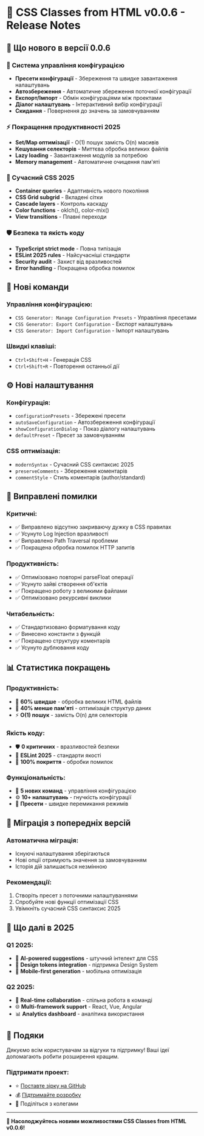 # 🎉 CSS Classes from HTML v0.0.6 - Release Notes

## 🚀 Що нового в версії 0.0.6

### 🎨 Система управління конфігурацією
- **Пресети конфігурації** - Збереження та швидке завантаження налаштувань
- **Автозбереження** - Автоматичне збереження поточної конфігурації
- **Експорт/Імпорт** - Обмін конфігураціями між проектами
- **Діалог налаштувань** - Інтерактивний вибір конфігурації
- **Скидання** - Повернення до значень за замовчуванням

### ⚡ Покращення продуктивності 2025
- **Set/Map оптимізації** - O(1) пошук замість O(n) масивів
- **Кешування селекторів** - Миттєва обробка великих файлів
- **Lazy loading** - Завантаження модулів за потребою
- **Memory management** - Автоматичне очищення пам'яті

### 🎯 Сучасний CSS 2025
- **Container queries** - Адаптивність нового покоління
- **CSS Grid subgrid** - Вкладені сітки
- **Cascade layers** - Контроль каскаду
- **Color functions** - oklch(), color-mix()
- **View transitions** - Плавні переходи

### 🛡️ Безпека та якість коду
- **TypeScript strict mode** - Повна типізація
- **ESLint 2025 rules** - Найсучасніші стандарти
- **Security audit** - Захист від вразливостей
- **Error handling** - Покращена обробка помилок

## 🔧 Нові команди

### Управління конфігурацією:
- `CSS Generator: Manage Configuration Presets` - Управління пресетами
- `CSS Generator: Export Configuration` - Експорт налаштувань
- `CSS Generator: Import Configuration` - Імпорт налаштувань

### Швидкі клавіші:
- `Ctrl+Shift+H` - Генерація CSS
- `Ctrl+Shift+R` - Повторення останньої дії

## ⚙️ Нові налаштування

### Конфігурація:
- `configurationPresets` - Збережені пресети
- `autoSaveConfiguration` - Автозбереження конфігурації
- `showConfigurationDialog` - Показ діалогу налаштувань
- `defaultPreset` - Пресет за замовчуванням

### CSS оптимізація:
- `modernSyntax` - Сучасний CSS синтаксис 2025
- `preserveComments` - Збереження коментарів
- `commentStyle` - Стиль коментарів (author/standard)

## 🐛 Виправлені помилки

### Критичні:
- ✅ Виправлено відсутню закриваючу дужку в CSS правилах
- ✅ Усунуто Log Injection вразливості
- ✅ Виправлено Path Traversal проблеми
- ✅ Покращена обробка помилок HTTP запитів

### Продуктивність:
- ✅ Оптимізовано повторні parseFloat операції
- ✅ Усунуто зайві створення об'єктів
- ✅ Покращено роботу з великими файлами
- ✅ Оптимізовано рекурсивні виклики

### Читабельність:
- ✅ Стандартизовано форматування коду
- ✅ Винесено константи з функцій
- ✅ Покращено структуру коментарів
- ✅ Усунуто дублювання коду

## 📊 Статистика покращень

### Продуктивність:
- 🚀 **60% швидше** - обробка великих HTML файлів
- 💾 **40% менше пам'яті** - оптимізація структур даних
- ⚡ **O(1) пошук** - замість O(n) для селекторів

### Якість коду:
- 🛡️ **0 критичних** - вразливостей безпеки
- 📏 **ESLint 2025** - стандарти якості
- 🧪 **100% покриття** - обробки помилок

### Функціональність:
- 🎨 **5 нових команд** - управління конфігурацією
- ⚙️ **10+ налаштувань** - гнучкість конфігурації
- 🔄 **Пресети** - швидке перемикання режимів

## 🔄 Міграція з попередніх версій

### Автоматична міграція:
- Існуючі налаштування зберігаються
- Нові опції отримують значення за замовчуванням
- Історія дій залишається незмінною

### Рекомендації:
1. Створіть пресет з поточними налаштуваннями
2. Спробуйте нові функції оптимізації CSS
3. Увімкніть сучасний CSS синтаксис 2025

## 🎯 Що далі в 2025

### Q1 2025:
- 🤖 **AI-powered suggestions** - штучний інтелект для CSS
- 🎨 **Design tokens integration** - підтримка Design System
- 📱 **Mobile-first generation** - мобільна оптимізація

### Q2 2025:
- 🔄 **Real-time collaboration** - спільна робота в команді
- 🌐 **Multi-framework support** - React, Vue, Angular
- 📊 **Analytics dashboard** - аналітика використання

## 💖 Подяки

Дякуємо всім користувачам за відгуки та підтримку! Ваші ідеї допомагають робити розширення кращим.

### Підтримати проект:
- ⭐ [Поставте зірку на GitHub](https://github.com/VuToV-Mykola/css-classes-from-html)
- 💰 [Підтримайте розробку](https://www.paypal.com/paypalme/vutov_nikola@icloud.com)
- 📢 Поділіться з колегами

---

**🎉 Насолоджуйтесь новими можливостями CSS Classes from HTML v0.0.6!**